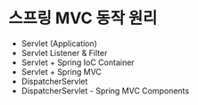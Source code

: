 # 스프링 MVC 동작 원리

- Servlet (Application)
- Servlet Listener & Filter
- Servlet + Spring IoC Container
- Servlet + Spring MVC
- DispatcherServlet
- DispatcherServlet - Spring MVC Components
